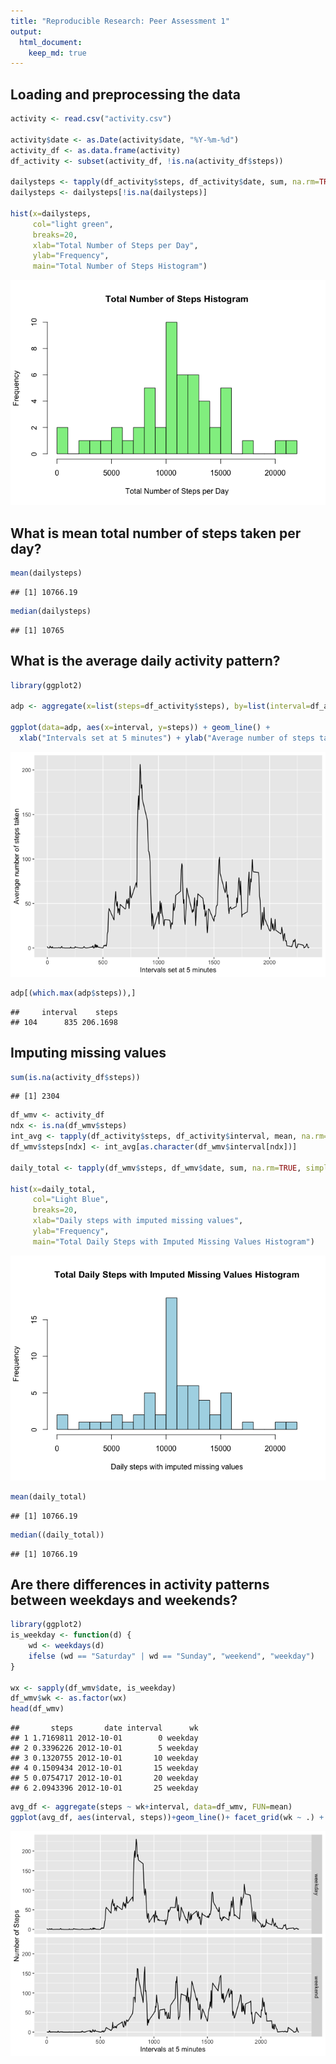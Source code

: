 ```yaml
---
title: "Reproducible Research: Peer Assessment 1"
output: 
  html_document:
    keep_md: true
---
```



## Loading and preprocessing the data


```r
activity <- read.csv("activity.csv")

activity$date <- as.Date(activity$date, "%Y-%m-%d")
activity_df <- as.data.frame(activity)
df_activity <- subset(activity_df, !is.na(activity_df$steps))

dailysteps <- tapply(df_activity$steps, df_activity$date, sum, na.rm=TRUE, simplify=T)
dailysteps <- dailysteps[!is.na(dailysteps)]

hist(x=dailysteps,
     col="light green",
     breaks=20,
     xlab="Total Number of Steps per Day",
     ylab="Frequency",
     main="Total Number of Steps Histogram")
```

![](PA1_template_files/figure-html/unnamed-chunk-1-1.png)<!-- -->

## What is mean total number of steps taken per day?


```r
mean(dailysteps)
```

```
## [1] 10766.19
```

```r
median(dailysteps)
```

```
## [1] 10765
```

## What is the average daily activity pattern?


```r
library(ggplot2)

adp <- aggregate(x=list(steps=df_activity$steps), by=list(interval=df_activity$interval), FUN=mean)

ggplot(data=adp, aes(x=interval, y=steps)) + geom_line() + 
  xlab("Intervals set at 5 minutes") + ylab("Average number of steps taken")
```

![](PA1_template_files/figure-html/unnamed-chunk-3-1.png)<!-- -->

```r
adp[(which.max(adp$steps)),]
```

```
##     interval    steps
## 104      835 206.1698
```
## Imputing missing values


```r
sum(is.na(activity_df$steps))
```

```
## [1] 2304
```

```r
df_wmv <- activity_df
ndx <- is.na(df_wmv$steps)
int_avg <- tapply(df_activity$steps, df_activity$interval, mean, na.rm=TRUE, simplify=T)
df_wmv$steps[ndx] <- int_avg[as.character(df_wmv$interval[ndx])]

daily_total <- tapply(df_wmv$steps, df_wmv$date, sum, na.rm=TRUE, simplify=T)

hist(x=daily_total,
     col="Light Blue",
     breaks=20,
     xlab="Daily steps with imputed missing values",
     ylab="Frequency",
     main="Total Daily Steps with Imputed Missing Values Histogram")
```

![](PA1_template_files/figure-html/unnamed-chunk-4-1.png)<!-- -->

```r
mean(daily_total)
```

```
## [1] 10766.19
```

```r
median((daily_total))
```

```
## [1] 10766.19
```

## Are there differences in activity patterns between weekdays and weekends?

```r
library(ggplot2)
is_weekday <- function(d) {
    wd <- weekdays(d)
    ifelse (wd == "Saturday" | wd == "Sunday", "weekend", "weekday")
}

wx <- sapply(df_wmv$date, is_weekday)
df_wmv$wk <- as.factor(wx)
head(df_wmv)
```

```
##       steps       date interval      wk
## 1 1.7169811 2012-10-01        0 weekday
## 2 0.3396226 2012-10-01        5 weekday
## 3 0.1320755 2012-10-01       10 weekday
## 4 0.1509434 2012-10-01       15 weekday
## 5 0.0754717 2012-10-01       20 weekday
## 6 2.0943396 2012-10-01       25 weekday
```

```r
avg_df <- aggregate(steps ~ wk+interval, data=df_wmv, FUN=mean)
ggplot(avg_df, aes(interval, steps))+geom_line()+ facet_grid(wk ~ .) + xlab("Intervals at 5 minutes") + ylab("Number of Steps")
```

![](PA1_template_files/figure-html/unnamed-chunk-5-1.png)<!-- -->

